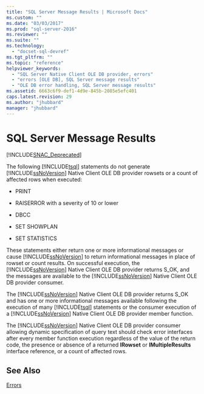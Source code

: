 ```yaml
---
title: "SQL Server Message Results | Microsoft Docs"
ms.custom: ""
ms.date: "03/03/2017"
ms.prod: "sql-server-2016"
ms.reviewer: ""
ms.suite: ""
ms.technology: 
  - "docset-sql-devref"
ms.tgt_pltfrm: ""
ms.topic: "reference"
helpviewer_keywords: 
  - "SQL Server Native Client OLE DB provider, errors"
  - "errors [OLE DB], SQL Server message results"
  - "OLE DB error handling, SQL Server message results"
ms.assetid: 6663c6f9-def1-4d9e-845b-2085e5efc401
caps.latest.revision: 29
ms.author: "jhubbard"
manager: "jhubbard"
---
```

# SQL Server Message Results
[!INCLUDE[SNAC_Deprecated](../../a9retired/includes/snac-deprecated.md)]

  The following [!INCLUDE[tsql](../../a9notintoc/includes/tsql-md.md)] statements do not generate [!INCLUDE[ssNoVersion](../../a9notintoc/includes/ssnoversion-md.md)] Native Client OLE DB provider rowsets or a count of affected rows when executed:  
  
-   PRINT  
  
-   RAISERROR with a severity of 10 or lower  
  
-   DBCC  
  
-   SET SHOWPLAN  
  
-   SET STATISTICS  
  
 These statements either return one or more informational messages or cause [!INCLUDE[ssNoVersion](../../a9notintoc/includes/ssnoversion-md.md)] to return informational messages in place of rowset or count results. On successful execution, the [!INCLUDE[ssNoVersion](../../a9notintoc/includes/ssnoversion-md.md)] Native Client OLE DB provider returns S_OK, and the messages are available to the [!INCLUDE[ssNoVersion](../../a9notintoc/includes/ssnoversion-md.md)] Native Client OLE DB provider consumer.  
  
 The [!INCLUDE[ssNoVersion](../../a9notintoc/includes/ssnoversion-md.md)] Native Client OLE DB provider returns S_OK and has one or more informational messages available following the execution of many [!INCLUDE[tsql](../../a9notintoc/includes/tsql-md.md)] statements or the consumer execution of a [!INCLUDE[ssNoVersion](../../a9notintoc/includes/ssnoversion-md.md)] Native Client OLE DB provider member function.  
  
 The [!INCLUDE[ssNoVersion](../../a9notintoc/includes/ssnoversion-md.md)] Native Client OLE DB provider consumer allowing dynamic specification of query text should check error interfaces after every member function execution regardless of the value of the return code, the presence or absence of a returned **IRowset** or **IMultipleResults** interface reference, or a count of affected rows.  
  
## See Also  
 [Errors](../../relational-databases/native-client-ole-db-errors/errors.md)  
  
  
